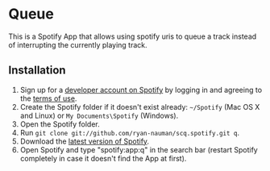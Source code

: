 # Queue

This is a Spotify App that allows using spotify uris to queue a track instead of interrupting the currently playing track.

## Installation

 1. Sign up for a [developer account on Spotify](https://developer.spotify.com/technologies/apps/#developer) by logging in and agreeing to the [terms of use](https://developer.spotify.com/technologies/apps/terms-of-use/).
 2. Create the Spotify folder if it doesn't exist already: `~/Spotify` (Mac OS X and Linux) or `My Documents\Spotify` (Windows).
 3. Open the Spotify folder.
 4. Run `git clone git://github.com/ryan-nauman/scq.spotify.git q`.
 5. Download the [latest version of Spotify](http://spotify.com/download).
 6. Open Spotify and type "spotify:app:q" in the search bar (restart Spotify completely in case it doesn't find the App at first).